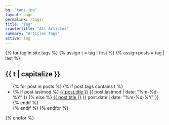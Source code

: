 ```yaml
---
bg: "tags.jpg"
layout: page
permalink: /tags/
title: "Tag"
crawlertitle: "All Articles"
summary: "Articles Tags"
active: tag
---
```


{% for tag in site.tags %}
  {% assign t = tag | first %}
  {% assign posts = tag | last %}

  <h2 class="category-key" id="{{ t | downcase }}">{{ t | capitalize }}</h2>

  <ul class="year">
    {% for post in posts %}
      {% if post.tags contains t %}
        <li>
          {% if post.lastmod %}
            <a href="{{ post.url | relative_url}}">{{ post.title }}</a>
            <span class="date">{{ post.lastmod | date: "%m-%d-%Y"  }}</span>
          {% else %}
            <a href="{{ post.url | relative_url}}">{{ post.title }}</a>
            <span class="date">{{ post.date | date: "%m-%d-%Y"  }}</span>
          {% endif %}
        </li>
      {% endif %}
    {% endfor %} 
  </ul>

{% endfor %}

